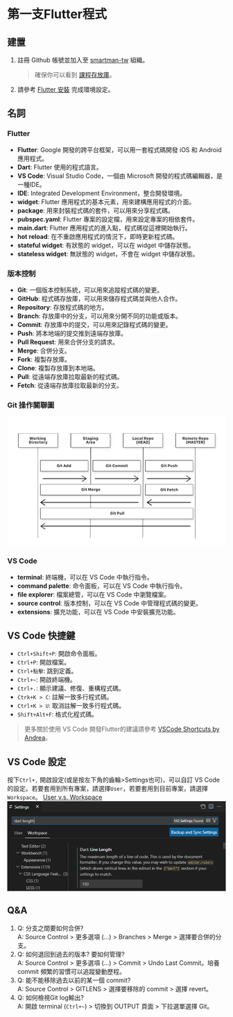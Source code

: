 # 第一支Flutter程式
## 建置
1. 註冊 Github 帳號並加入至 [smartman-tw](https://github.com/smartman-tw) 組織。
   > 確保你可以看到 [課程存放庫](https://github.com/smartman-tw/flutter-training)。 
2. 請參考 [Flutter 安裝](https://flutter.dev/docs/get-started/install) 完成環境設定。

## 名詞
### Flutter
- **Flutter**: Google 開發的跨平台框架，可以用一套程式碼開發 iOS 和 Android 應用程式。
- **Dart**: Flutter 使用的程式語言。
- **VS Code**: Visual Studio Code，一個由 Microsoft 開發的程式碼編輯器，是一種IDE。
- **IDE**: Integrated Development Environment，整合開發環境。
- **widget**: Flutter 應用程式的基本元素，用來建構應用程式的介面。
- **package**: 用來封裝程式碼的套件，可以用來分享程式碼。
- **pubspec.yaml**: Flutter 專案的設定檔，用來設定專案的相依套件。
- **main.dart**: Flutter 應用程式的進入點，程式碼從這裡開始執行。
- **hot reload**: 在不重啟應用程式的情況下，即時更新程式碼。
- **stateful widget**: 有狀態的 widget，可以在 widget 中儲存狀態。
- **stateless widget**: 無狀態的 widget，不會在 widget 中儲存狀態。
  
### 版本控制
- **Git**: 一個版本控制系統，可以用來追蹤程式碼的變更。
- **GitHub**: 程式碼存放庫，可以用來儲存程式碼並與他人合作。
- **Repository**: 存放程式碼的地方。
- **Branch**: 存放庫中的分支，可以用來分開不同的功能或版本。
- **Commit**: 存放庫中的提交，可以用來記錄程式碼的變更。
- **Push**: 將本地端的提交推到遠端存放庫。
- **Pull Request**: 用來合併分支的請求。
- **Merge**: 合併分支。
- **Fork**: 複製存放庫。
- **Clone**: 複製存放庫到本地端。
- **Pull**: 從遠端存放庫拉取最新的程式碼。
- **Fetch**: 從遠端存放庫拉取最新的分支。
### Git 操作關聯圖
![alt text](git.png)
### VS Code
- **terminal**: 終端機，可以在 VS Code 中執行指令。
- **command palette**: 命令面板，可以在 VS Code 中執行指令。
- **file explorer**: 檔案總管，可以在 VS Code 中瀏覽檔案。
- **source control**: 版本控制，可以在 VS Code 中管理程式碼的變更。
- **extensions**: 擴充功能，可以在 VS Code 中安裝擴充功能。

## VS Code 快捷鍵
- `Ctrl+Shift+P`: 開啟命令面板。
- `Ctrl+P`: 開啟檔案。
- `Ctrl+點擊`: 跳到定義。
- `Ctrl+~`: 開啟終端機。
- `Ctrl+.`: 顯示建議、修復、重構程式碼。
- `Ctrk+K > C`: 註解一致多行程式碼。
- `Ctrl+K > U`: 取消註解一致多行程式碼。
- `Shift+Alt+F`: 格式化程式碼。
> 更多關於使用 VS Code 開發Flutter的建議請參考 [VSCode Shortcuts by Andrea](https://codewithandrea.com/articles/vscode-shortcuts-extensions-settings-flutter-development/)。

## VS Code 設定
按下`Ctrl+,` 開啟設定(或是按左下角的齒輪>Settings也可)，可以自訂 VS Code 的設定。若要套用到所有專案，請選擇`User`，若要套用到目前專案，請選擇`Workspace`。
[User v.s. Workspace](https://code.visualstudio.com/docs/getstarted/settings)
![alt text](settings.png)
## Q&A
1. Q: 分支之間要如何合併?   
   A: Source Control > 更多選項 (...) > Branches > Merge > 選擇要合併的分支。  
2. Q: 如何退回到過去的版本? 要如何管理?  
   A: Source Control > 更多選項 (...) > Commit > Undo Last Commit。培養 commit 頻繁的習慣可以追蹤變動歷程。
3. Q: 能不能移除過去以前的某一個 commit?  
   A: Source Control > GITLENS > 選擇要移除的 commit > 選擇 revert。
4. Q: 如何檢視Git log輸出?  
   A: 開啟 terminal (`Ctrl+~`) > 切換到 OUTPUT 頁面 > 下拉選單選擇 Git。
